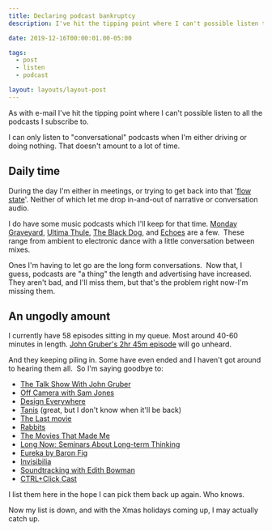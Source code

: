 ```yaml
---
title: Declaring podcast bankruptcy
description: I've hit the tipping point where I can't possible listen to all the podcasts I subscribe to

date: 2019-12-16T00:00:01.00-05:00

tags:
  - post
  - listen
  - podcast

layout: layouts/layout-post
---
```

As with e-mail I've hit the tipping point where I can't possible listen to all the podcasts I subscribe to.

I can only listen to "conversational" podcasts when I'm either driving or doing nothing. That doesn't amount to a lot of time.

## Daily time

During the day I'm either in meetings, or trying to get back into that '[flow state](https://en.wikipedia.org/wiki/Flow_(psychology))'. Neither of which let me drop in-and-out of narrative or conversation audio.

I do have some music podcasts which I'll keep for that time. [Monday Graveyard](https://www.sheeldz.co.uk/radio/blog/), [Ultima Thule](http://www.ultimathule.info/), [The Black Dog](https://www.theblackdogma.com/), and [Echoes](https://echoes.org/) are a few.  These range from ambient to electronic dance with a little conversation between mixes.

Ones I'm having to let go are the long form conversations.  Now that, I guess, podcasts are "a thing" the length and advertising have increased. They aren't bad, and I'll miss them, but that's the problem right now-I'm missing them.

## An ungodly amount

I currently have 58 episodes sitting in my queue. Most around 40-60 minutes in length. [John Gruber's 2hr 45m episode](https://pca.st/h5ovwmhi) will go unheard.

And they keeping piling in. Some have even ended and I haven't got around to hearing them all.  So I'm saying goodbye to:

*   [The Talk Show With John Gruber](daringfireball.net/thetalkshow)
*   [Off Camera with Sam Jones](http://offcamera.com)
*   [Design Everywhere](https://evergreenpodcasts.com/design-everywhere)
*   [Tanis](https://tanispodcast.com/) (great, but I don't know when it'll be back)
*   [The Last movie](http://www.publicradioalliance.com/the-last-movie)
*   [Rabbits](https://www.rabbitspodcast.com/)
*   [The Movies That Made Me](https://trailersfromhell.com/podcast)
*   [Long Now: Seminars About Long-term Thinking](http://longnow.org/)
*   [Eureka by Baron Fig](http://eureka.baronfig.com/)
*   [Invisibilia](https://www.npr.org/programs/invisibilia)
*   [Soundtracking with Edith Bowman](https://audioboom.com/channel/soundtrackingwithedithbowman)
*   [CTRL+Click Cast](https://www.ctrlclickcast.com/)

I list them here in the hope I can pick them back up again. Who knows.

Now my list is down, and with the Xmas holidays coming up, I may actually catch up.